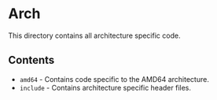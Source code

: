 # Arch
This directory contains all architecture specific code.

## Contents
- `amd64` - Contains code specific to the AMD64 architecture.
- `include` - Contains architecture specific header files.
